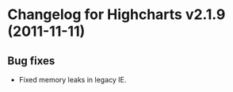 # Changelog for Highcharts v2.1.9 (2011-11-11)
        

## Bug fixes
- Fixed memory leaks in legacy IE.